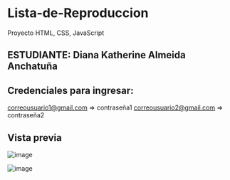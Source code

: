 # Lista-de-Reproduccion
Proyecto HTML, CSS, JavaScript
## ESTUDIANTE: Diana Katherine Almeida Anchatuña

## Credenciales para ingresar:
correousuario1@gmail.com   =>   contraseña1
correousuario2@gmail.com   =>   contraseña2

## Vista previa
![image](https://github.com/kathe1712/Lista-de-Reproduccion/assets/148463060/8dabcb50-4a3f-437a-8f94-ad6b14cd290c)

![image](https://github.com/kathe1712/Lista-de-Reproduccion/assets/148463060/c0c7c7f2-13b8-483a-99bb-6d4880f7a478)
